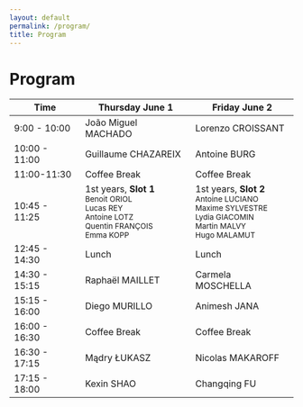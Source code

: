 ```yaml
---
layout: default
permalink: /program/
title: Program
---
```


<!-- # TBD -->

# Program

<table class="table table-striped">
    <thead>
    <tr>
        <th scope="col">Time</th>
        <th scope="col">Thursday June 1</th>
        <th scope="col">Friday June 2</th>
    </tr>
    </thead>
    <tbody>
    <tr>
        <td>9:00 - 10:00</td>
        <td>João Miguel MACHADO</td>
        <td>Lorenzo CROISSANT</td>
    </tr>
    <tr>
        <td>10:00 - 11:00</td>
        <td>Guillaume CHAZAREIX</td>
        <td>Antoine BURG</td>
    </tr>
    <tr>
        <td>11:00-11:30</td>
        <td>Coffee Break</td>
        <td>Coffee Break</td>
    </tr>
    <tr>
        <td>10:45 - 11:25</td>
        <td>1st years, <strong>Slot 1</strong>
        <br/><small>Benoit ORIOL</small>
        <br/><small>Lucas REY</small>
        <br/><small>Antoine LOTZ</small>
        <br/><small>Quentin FRANÇOIS</small>
        <br/><small>Emma KOPP</small>
        </td>
        <td>1st years, <strong>Slot 2</strong>
        <br/><small>Antoine LUCIANO</small>
        <br/><small>Maxime SYLVESTRE</small>
        <br/><small>Lydia GIACOMIN</small>
        <br/><small>Martin MALVY</small>
        <br/><small>Hugo MALAMUT</small>
        </td>
    </tr>
    <tr>
        <td>12:45 - 14:30</td>
        <td>Lunch</td>
        <td>Lunch</td>
    </tr>
    <tr>
        <td>14:30 - 15:15</td>
        <td>Raphaël MAILLET</td>
        <td>Carmela MOSCHELLA</td>
    </tr>
    <tr>
        <td>15:15 - 16:00</td>
        <td>Diego MURILLO</td>
        <td>Animesh JANA</td>
    </tr>
    <tr>
        <td>16:00 - 16:30</td>
        <td>Coffee Break</td>
        <td>Coffee Break</td>
    </tr>
    <tr>
        <td>16:30 - 17:15</td>
        <td>Mądry ŁUKASZ</td>
        <td>Nicolas MAKAROFF</td>
    </tr>
    <tr>
        <td>17:15 - 18:00</td>
        <td>Kexin SHAO</td>
        <td>Changqing FU</td>
    </tr>
    </tbody>
</table>
